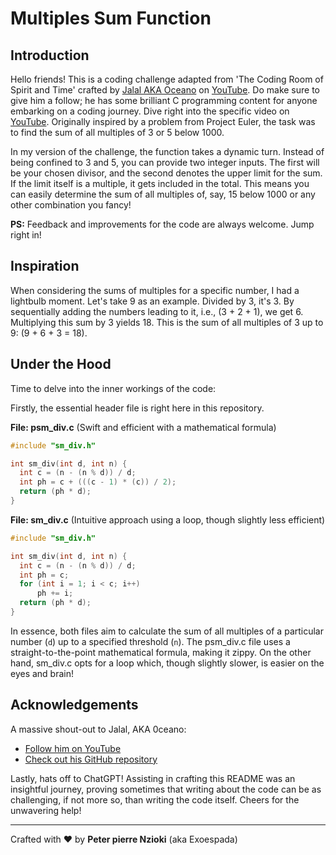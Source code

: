 # Multiples Sum Function

## Introduction
Hello friends! This is a coding challenge adapted from 'The Coding Room of Spirit and Time' crafted by [Jalal AKA Oceano](https://github.com/suspectedoceano) on [YouTube](https://www.youtube.com/@onaecO). Do make sure to give him a follow; he has some brilliant C programming content for anyone embarking on a coding journey. Dive right into the specific video on [YouTube](https://www.youtube.com/watch?v=ysAOy00IDIA&t=547s). Originally inspired by a problem from Project Euler, the task was to find the sum of all multiples of 3 or 5 below 1000.

In my version of the challenge, the function takes a dynamic turn. Instead of being confined to 3 and 5, you can provide two integer inputs. The first will be your chosen divisor, and the second denotes the upper limit for the sum. If the limit itself is a multiple, it gets included in the total. This means you can easily determine the sum of all multiples of, say, 15 below 1000 or any other combination you fancy!

**PS:** Feedback and improvements for the code are always welcome. Jump right in!

## Inspiration
When considering the sums of multiples for a specific number, I had a lightbulb moment. Let's take 9 as an example. Divided by 3, it's 3. By sequentially adding the numbers leading to it, i.e., \(3 + 2 + 1\), we get 6. Multiplying this sum by 3 yields 18. This is the sum of all multiples of 3 up to 9: \(9 + 6 + 3 = 18\).

## Under the Hood
Time to delve into the inner workings of the code:

Firstly, the essential header file is right here in this repository.

**File: psm_div.c** (Swift and efficient with a mathematical formula)

```c
#include "sm_div.h"
```

```c
int sm_div(int d, int n) {
  int c = (n - (n % d)) / d;
  int ph = c + (((c - 1) * (c)) / 2);
  return (ph * d);
}
```

**File: sm_div.c** (Intuitive approach using a loop, though slightly less efficient)

```c
#include "sm_div.h"
```

```c
int sm_div(int d, int n) {
  int c = (n - (n % d)) / d;
  int ph = c;
  for (int i = 1; i < c; i++)
      ph += i;
  return (ph * d);
}
```

In essence, both files aim to calculate the sum of all multiples of a particular number (`d`) up to a specified threshold (`n`). The psm_div.c file uses a straight-to-the-point mathematical formula, making it zippy. On the other hand, sm_div.c opts for a loop which, though slightly slower, is easier on the eyes and brain!

## Acknowledgements
A massive shout-out to Jalal, AKA 0ceano:
- [Follow him on YouTube](https://www.youtube.com/@onaecO)
- [Check out his GitHub repository](https://github.com/suspectedoceano)

Lastly, hats off to ChatGPT! Assisting in crafting this README was an insightful journey, proving sometimes that writing about the code can be as challenging, if not more so, than writing the code itself. Cheers for the unwavering help!

---

Crafted with ❤️ by **Peter pierre Nzioki** (aka Exoespada)
